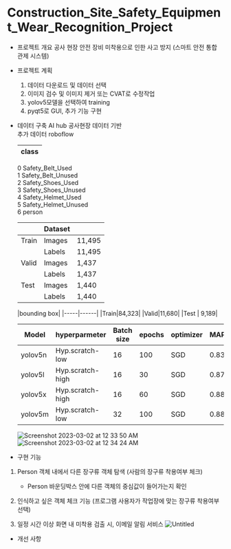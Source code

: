 # Construction_Site_Safety_Equipment_Wear_Recognition_Project
- 프로젝트 개요
  공사 현장 안전 장비 미착용으로 인한 사고 방지 (스마트 안전 통합 관제 시스템)
 
- 프로젝트 계획
  1. 데이터 다운로드 및 데이터 선택
  2. 이미지 검수 및 이미지 제거 또는 CVAT로 수정작업
  3. yolov5모델을 선택하여 training
  4. pyqt5로 GUI, 추가 기능 구현


- 데이터 구축
  AI hub 공사현장 데이터 기반\
  추가 데이터 roboflow
  
  |class|
  |--------|
  0 Safety_Belt_Used\
  1 Safety_Belt_Unused\
  2 Safety_Shoes_Used\
  3 Safety_Shoes_Unused\
  4 Safety_Helmet_Used\
  5 Safety_Helmet_Unused\
  6 person
  
  ||Dataset||
  |-----|--------|-------|
  |Train| Images | 11,495|
  |     | Labels | 11,495|
  |Valid| Images | 1,437|
  |     | Labels | 1,437|
  |Test | Images | 1,440|
  |     | Labels | 1,440|
  
  |bounding box|
  |-----|------|
  |Train|84,323|
  |Valid|11,680|
  |Test | 9,189|
  
  |Model|hyperparmeter|Batch size|epochs|optimizer|MAP 0.5|mAP 0.5 - 0.95|
  |-----|---|----------|------|---------|-------|--------------|
  |yolov5n|Hyp.scratch-low|16|100|SGD|0.83782|0.49619|
  |yolov5l|Hyp.scratch-high|16|30|SGD|0.8715|0.55632|
  |yolov5x|Hyp.scratch-high|16|60|SGD|0.88726|0.57239|
  |yolov5m|Hyp.scratch-low|32|100|SGD|0.88586|0.5667|
  
  ![Screenshot 2023-03-02 at 12 33 50 AM](https://user-images.githubusercontent.com/107936957/222186780-7eaa615a-b404-428c-ad21-eedfb6f68353.png)
  ![Screenshot 2023-03-02 at 12 34 24 AM](https://user-images.githubusercontent.com/107936957/222186942-e73b7f20-ebfb-468f-8c75-1744952b7f12.png)

- 구현 기능
1. Person 객체 내에서 다른 장구류 객체 탐색 (사람의 장구류 착용여부 체크)
    - Person 바운딩박스 안에 다른 객체의 중심값이 들어가는지 확인
2.  인식하고 싶은 객체 체크 기능 (프로그램 사용자가 작업장에 맞는 장구류 착용여부 선택)

3.  일정 시간 이상 화면 내 미착용 검출 시, 이메일 알림 서비스
![Untitled](https://s3-us-west-2.amazonaws.com/secure.notion-static.com/60f6e7ea-dcf8-440f-b34f-ac2a6d9a8681/Untitled.png)
- 개선 사항
